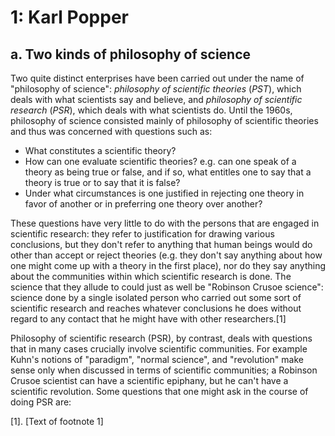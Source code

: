 # 1:  Karl Popper

## a.  Two kinds of philosophy of science

Two quite distinct enterprises have been carried out under the name of "philosophy of science": *philosophy of scientific theories* (*PST*), which deals with what scientists say and believe, and *philosophy of scientific research* (*PSR*), which deals with what scientists do.  Until the 1960s, philosophy of science consisted mainly of philosophy of scientific theories and thus was concerned with questions such as:

* What constitutes a scientific theory?
* How can one evaluate scientific theories?  e.g. can one speak of a theory as being true or false, and if so, what entitles one to say that a theory is true or to say that it is false?
* Under what circumstances is one justified in rejecting one theory in favor of another or in preferring one theory over another?

These questions have very little to do with the persons that are engaged in scientific research: they refer to justification for drawing various conclusions, but they don't refer to anything that human beings would do other than accept or reject theories (e.g. they don't say anything about how one might come up with a theory in the first place), nor do they say anything about the communities within which scientific research is done.  The science that they allude to could just as well be "Robinson Crusoe science": science done by a single isolated person who carried out some sort of scientific research and reaches whatever conclusions he does without regard to any contact that he might have with other researchers.[1]

Philosophy of scientific research (PSR), by contrast, deals with questions that in many cases crucially involve scientific communities.  For example Kuhn's notions of "paradigm", "normal science", and "revolution" make sense only when discussed in terms of scientific communities; a Robinson Crusoe scientist can have a scientific epiphany, but he can't have a scientific revolution.  Some questions that one might ask in the course of doing PSR are:


  [1]. [Text of footnote 1]

